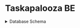 # Taskapalooza BE 

<details>
  <summary>Database Schema</summary>
  
  <img width="1106" alt="Screen Shot 2022-08-30 at 4 00 12 PM" src="https://user-images.githubusercontent.com/94757433/187551387-25211e02-d5f9-4970-a900-71dea4880a91.png">

  
</details>
